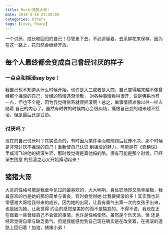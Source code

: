 ```yaml
---
title: Rock!猪猪大哥！
date: 2018-4-10 22:30:00
categories: Others
tags: [Love, Peace]
---
```


一个讨厌、成长和回归的自己！尽管走下去，不必逗留着，去采鲜花来保存，因为在这一路上，花自然会继续开放。

<!--more-->

## 每个人最终都会变成自己曾经讨厌的样子

### 一点点和摇滚say bye！

我自己也不知道从什么时候开始，也许是大三或者是大四，自己变得越来越不像曾经那个摇滚的自己，曾经的热情逐渐消散，
对各种事情看得很开，说是佛系也有一点，但也不全是，因为我觉得佛系就很摇滚啊！总之，做事情很难像以往一样去随着
自己的内心了。虽然有时做的时候内心会很纠结，痛恨自己变的越来越不摇滚，但是最后还是妥协。

### 讨厌吗？

现在的自己讨厌吗？其实说真的，有时因为某件事而瞻前顾后犹豫不决，那个时候是非常讨厌不摇滚的自己！重新使自己认识
到摇滚的魅力，可能是在《奇葩说》里臧鸿飞讲他的摇滚生涯，那时候觉得是真他妈的酷。很有可能是那个时候，已经渐生困意
的摇滚之心又开始躁动起来！

## 猪猪大哥

大哥的性格可能是我至今见过的最喜欢的，大大咧咧，身处职场却又简单至极，我最喜欢的也是她的那份简单与善良，有时会觉得她
比我要摇滚的多！其实我也非常感谢大哥给我带来的成长，因为她的出现，让我有勇气去第一次约女孩子出来，也是因为她，让我觉得
约会的感觉是美妙的而不是尴尬的。不得不说，我现在正在做着一些曾经自己不会做的事情，也许是性格使然，虽然是个乐天派，但
还是经常觉得自卑与缺乏勇气。但是我能感觉到自己现在确实是在改变着，在摇滚的道路上回归着！加油，猪猪小弟！
